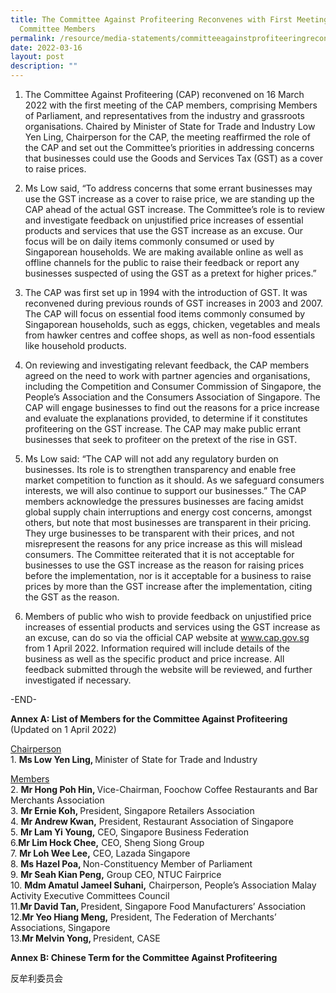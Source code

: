```yaml
---
title: The Committee Against Profiteering Reconvenes with First Meeting of
  Committee Members
permalink: /resource/media-statements/committeeagainstprofiteeringreconvenes
date: 2022-03-16
layout: post
description: ""
---
```

1. The Committee Against Profiteering (CAP) reconvened on 16 March 2022 with the first meeting of the CAP members, comprising Members of Parliament, and representatives from the industry and grassroots organisations. Chaired by Minister of State for Trade and Industry Low Yen Ling, Chairperson for the CAP, the meeting reaffirmed the role of the CAP and set out the Committee’s priorities in addressing concerns that businesses could use the Goods and Services Tax (GST) as a cover to raise prices.

2.  Ms Low said, “To address concerns that some errant businesses may use the GST increase as a cover to raise price, we are standing up the CAP ahead of the actual GST increase. The Committee’s role is to review and investigate feedback on unjustified price increases of essential products and services that use the GST increase as an excuse. Our focus will be on daily items commonly consumed or used by Singaporean households. We are making available online as well as offline channels for the public to raise their feedback or report any businesses suspected of using the GST as a pretext for higher prices.”

3.  The CAP was first set up in 1994 with the introduction of GST. It was reconvened during previous rounds of GST increases in 2003 and 2007. The CAP will focus on essential food items commonly consumed by Singaporean households, such as eggs, chicken, vegetables and meals from hawker centres and coffee shops, as well as non-food essentials like household products.

4.  On reviewing and investigating relevant feedback, the CAP members agreed on the need to work with partner agencies and organisations, including the Competition and Consumer Commission of Singapore, the People’s Association and the Consumers Association of Singapore. The CAP will engage businesses to find out the reasons for a price increase and evaluate the explanations provided, to determine if it constitutes profiteering on the GST increase. The CAP may make public errant businesses that seek to profiteer on the pretext of the rise in GST.

5. Ms Low said: “The CAP will not add any regulatory burden on businesses. Its role is to strengthen transparency and enable free market competition to function as it should. As we safeguard consumers interests, we will also continue to support our businesses.” The CAP members acknowledge the pressures businesses are facing amidst global supply chain interruptions and energy cost concerns, amongst others, but note that most businesses are transparent in their pricing. They urge businesses to be transparent with their prices, and not misrepresent the reasons for any price increase as this will mislead consumers. The Committee reiterated that it is not acceptable for businesses to use the GST increase as the reason for raising prices before the implementation, nor is it acceptable for a business to raise prices by more than the GST increase after the implementation, citing the GST as the reason. 

6. Members of public who wish to provide feedback on unjustified price increases of essential products and services using the GST increase as an excuse, can do so via the official CAP website at www.cap.gov.sg from 1 April 2022. Information required will include details of the business as well as the specific product and price increase. All feedback submitted through the website will be reviewed, and further investigated if necessary. 


-END-


**Annex A: List of Members for the Committee Against Profiteering** (Updated on 1 April 2022)


<u>Chairperson</u><br>
1\.	<b>Ms Low Yen Ling, </b>Minister of State for Trade and Industry

<u>Members</u><br>
2\. <b>Mr Hong Poh Hin, </b>Vice-Chairman, Foochow Coffee Restaurants and Bar Merchants Association<br>
3\. <b>Mr Ernie Koh, </b>President, Singapore Retailers Association<br>
4\. <b>Mr Andrew Kwan,</b> President, Restaurant Association of Singapore<br>
5\.	<b>Mr Lam Yi Young,</b> CEO, Singapore Business Federation<br>
6\.<b>Mr Lim Hock Chee,</b> CEO, Sheng Siong Group<br>
7\.	<b>Mr Loh Wee Lee,</b> CEO, Lazada Singapore<br>
8\.	<b>Ms Hazel Poa, </b>Non-Constituency Member of Parliament<br>
9\.	<b>Mr Seah Kian Peng,</b> Group CEO, NTUC Fairprice<br>
10\.	<b>Mdm Amatul Jameel Suhani,</b> Chairperson, People’s Association Malay Activity Executive Committees Council<br>
11\.<b>Mr David Tan, </b>President, Singapore Food Manufacturers’ Association<br>
12\.<b>Mr Yeo Hiang Meng,</b> President, The Federation of Merchants’ Associations, Singapore<br>
13\.<b>Mr Melvin Yong, </b>President, CASE<br>


**Annex B: Chinese Term for the Committee Against Profiteering**

反牟利委员会